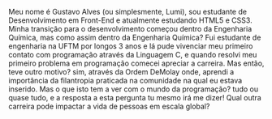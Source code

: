 Meu nome é Gustavo Alves (ou simplesmente, Lumi), sou estudante de Desenvolvimento em Front-End e atualmente estudando HTML5 e CSS3. Minha transição para o desenvolvimento começou dentro da Engenharia Química, mas como assim dentro da Engenharia Química? Fui estudante de engenharia na UFTM por longos 3 anos e lá pude vivenciar meu primeiro contato com programação através da Linguagem C, e quando resolvi meu primeiro problema em programação comecei apreciar a carreira. Mas então, teve outro motivo? sim, através da Ordem DeMolay onde, aprendi a importância da filantropia praticada na comunidade na qual eu estava inserido. Mas o que isto tem a ver com o mundo da programação? tudo ou quase tudo, e a resposta a esta pergunta tu mesmo irá me dizer! Qual outra carreira pode impactar a vida de pessoas em escala global?
<!---
Gustavo-LumiDev/Gustavo-LumiDev is a ✨ special ✨ repository because its `README.md` (this file) appears on your GitHub profile.
You can click the Preview link to take a look at your changes.
--->
